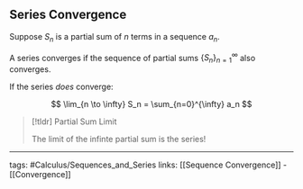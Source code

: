 ## Series Convergence
Suppose $S_n$ is a partial sum of $n$ terms in a sequence $a_n$.

A series converges if the sequence of partial sums $\{S_n\}_{n=1}^\infty$ also converges.

If the series *does* converge:

$$
\lim_{n \to \infty} S_n = \sum_{n=0}^{\infty} a_n 
$$

> [!tldr]  Partial Sum Limit
> 
> The limit of the infinte partial sum is the series!

---
tags: #Calculus/Sequences_and_Series 
links: [[Sequence Convergence]] - [[Convergence]]